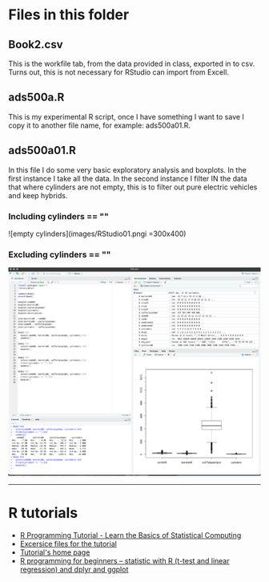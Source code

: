 # Files in this folder

## Book2.csv

This is the workfile tab, from the data provided in class, exported in to csv. Turns out, this is not necessary for RStudio can import from Excell.

## ads500a.R
This is my experimental R script, once I have something I want to save I copy it to another file name, for example: ads500a01.R.

## ads500a01.R
In this file I do some very basic exploratory analysis and boxplots. In the first instance I take all the data. In the second instance I filter IN the data that where cylinders are not empty, this is to filter out pure electric vehicles and keep hybrids. 

### Including cylinders == ""
![empty cylinders](images/RStudio01.pngi =300x400)

### Excluding cylinders == ""
![non empty cylinders](images/RStudio02.png)

--- 
# R tutorials
- [R Programming Tutorial - Learn the Basics of Statistical Computing](https://youtu.be/_V8eKsto3Ug)
- [Excersice files for the tutorial](https://drive.google.com/drive/folders/15U8WjVKbYXaq6N6Wb_6bCr9QZ1DwCkAO)
- [Tutorial's home page](https://datalab.cc/tools/r01)
- [R programming for beginners – statistic with R (t-test and linear regression) and dplyr and ggplot](https://youtu.be/ANMuuq502rE)

